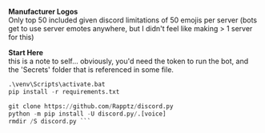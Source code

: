 **Manufacturer Logos**  
Only top 50 included given discord limitations of 50 emojis per server (bots get to use server emotes anywhere, but I didn't feel like making > 1 server for this)


**Start Here**  
this is a note to self... obviously, you'd need the token to run the bot, and the 'Secrets' folder that is referenced in some file.
``` python -m venv venv  
.\venv\Scripts\activate.bat  
pip install -r requirements.txt

git clone https://github.com/Rapptz/discord.py  
python -m pip install -U discord.py/.[voice]
rmdir /S discord.py ```